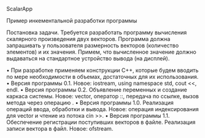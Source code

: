 ScalarApp

Пример инкементальной разработки программы

Постановка задачи. Требуется разработать программу вычисления
скалярного произведения двух векторов. Программа должна запрашивать у
пользователя размерность векторов (количество элементов) и их значения.
Примем, что вычисленное значение должно выдаваться на стандартное устройство
вывода (на дисплей).

• При разработке применяем конструкции C++, которые будем вводить по
мере необходимости в объемах, достаточных для их использования.
• Версия программы 0.1. Новое: iostream, using namespace std, cout <<, endl.
• Версия программы 0.2. Объявление переменных и создание каркаса
системы. Новое: vector, оператор ::, передача по ссылке, вызов метода через
операцию .
• Версия программы 1.0. Реализация операций ввода, обработки и вывода.
Новое: операция индексирования для vector и чтение из потока cin >>.
• Версия программы 1.1. Обеспечение регистрации поступивших векторов в
файле. Реализация записи вектора в файл. Новое: ofstream.

